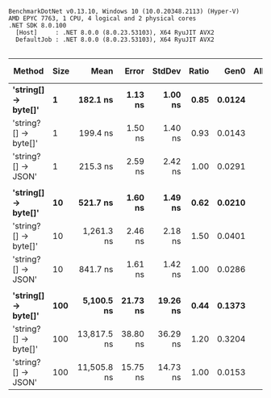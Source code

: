 ```

BenchmarkDotNet v0.13.10, Windows 10 (10.0.20348.2113) (Hyper-V)
AMD EPYC 7763, 1 CPU, 4 logical and 2 physical cores
.NET SDK 8.0.100
  [Host]     : .NET 8.0.0 (8.0.23.53103), X64 RyuJIT AVX2
  DefaultJob : .NET 8.0.0 (8.0.23.53103), X64 RyuJIT AVX2


```
| Method               | Size | Mean        | Error    | StdDev   | Ratio | Gen0   | Allocated | Alloc Ratio |
|--------------------- |----- |------------:|---------:|---------:|------:|-------:|----------:|------------:|
| **&#39;string[] → byte[]&#39;**  | **1**    |    **182.1 ns** |  **1.13 ns** |  **1.00 ns** |  **0.85** | **0.0124** |     **208 B** |        **0.43** |
| &#39;string?[] → byte[]&#39; | 1    |    199.4 ns |  1.50 ns |  1.40 ns |  0.93 | 0.0143 |     240 B |        0.49 |
| &#39;string?[] → JSON&#39;   | 1    |    215.3 ns |  2.59 ns |  2.42 ns |  1.00 | 0.0291 |     488 B |        1.00 |
|                      |      |             |          |          |       |        |           |             |
| **&#39;string[] → byte[]&#39;**  | **10**   |    **521.7 ns** |  **1.60 ns** |  **1.49 ns** |  **0.62** | **0.0210** |     **360 B** |        **0.74** |
| &#39;string?[] → byte[]&#39; | 10   |  1,261.3 ns |  2.46 ns |  2.18 ns |  1.50 | 0.0401 |     680 B |        1.39 |
| &#39;string?[] → JSON&#39;   | 10   |    841.7 ns |  1.61 ns |  1.42 ns |  1.00 | 0.0286 |     488 B |        1.00 |
|                      |      |             |          |          |       |        |           |             |
| **&#39;string[] → byte[]&#39;**  | **100**  |  **5,100.5 ns** | **21.73 ns** | **19.26 ns** |  **0.44** | **0.1373** |    **2336 B** |        **4.79** |
| &#39;string?[] → byte[]&#39; | 100  | 13,817.5 ns | 38.80 ns | 36.29 ns |  1.20 | 0.3204 |    5536 B |       11.34 |
| &#39;string?[] → JSON&#39;   | 100  | 11,505.8 ns | 15.75 ns | 14.73 ns |  1.00 | 0.0153 |     488 B |        1.00 |
